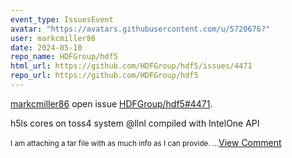 ```yaml
---
event_type: IssuesEvent
avatar: "https://avatars.githubusercontent.com/u/5720676?"
user: markcmiller86
date: 2024-05-10
repo_name: HDFGroup/hdf5
html_url: https://github.com/HDFGroup/hdf5/issues/4471
repo_url: https://github.com/HDFGroup/hdf5
---
```


<a href='https://github.com/markcmiller86' target='_blank'>markcmiller86</a> open issue <a href='https://github.com/HDFGroup/hdf5/issues/4471' target='_blank'>HDFGroup/hdf5#4471</a>.

<p>h5ls cores on toss4 system @llnl compiled with IntelOne API</p><small>I am attaching a tar file with as much info as I can provide....</small><a href='https://github.com/HDFGroup/hdf5/issues/4471' target='_blank'>View Comment</a>